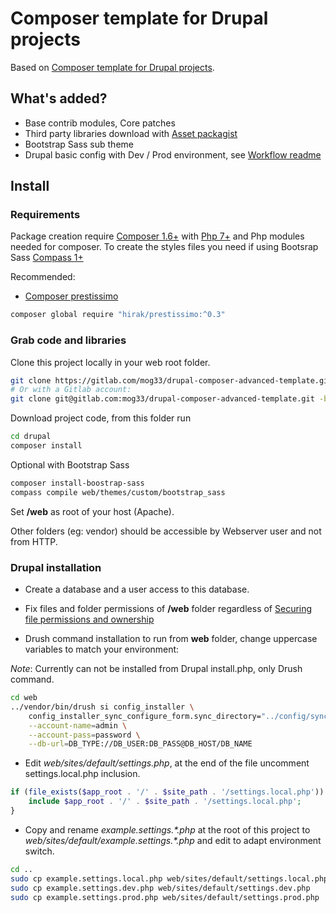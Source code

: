 # Composer template for Drupal projects

Based on [Composer template for Drupal projects](https://github.com/drupal-composer/drupal-project).

## What's added?

* Base contrib modules, Core patches
* Third party libraries download with [Asset packagist](https://asset-packagist.org)
* Bootstrap Sass sub theme
* Drupal basic config with Dev / Prod environment, see [Workflow readme](config/README.md)

## Install

### Requirements

Package creation require [Composer 1.6+](https://getcomposer.org) with [Php 7+](http://php.net/) and Php modules needed for composer. To create the styles files you need if using Bootsrap Sass  [Compass 1+](http://compass-style.org/install)

Recommended:

* [Composer prestissimo](https://github.com/hirak/prestissimo)

```bash
composer global require "hirak/prestissimo:^0.3"
```

### Grab code and libraries

Clone this project locally in your web root folder.

```bash
git clone https://gitlab.com/mog33/drupal-composer-advanced-template.git -b 8.x-dev drupal
# Or with a Gitlab account:
git clone git@gitlab.com:mog33/drupal-composer-advanced-template.git -b 8.x-dev drupal
```

Download project code, from this folder run

```bash
cd drupal
composer install
```

Optional with Bootstrap Sass

```bash
composer install-boostrap-sass
compass compile web/themes/custom/bootstrap_sass
```

Set **/web** as root of your host (Apache).

Other folders (eg: vendor) should be accessible by Webserver user and not from HTTP.

### Drupal installation

* Create a database and a user access to this database.

* Fix files and folder permissions of **/web** folder regardless of [Securing file permissions and ownership](https://www.drupal.org/node/244924)

* Drush command installation to run from **web** folder, change uppercase variables to match your environment:

_Note_: Currently can not be installed from Drupal install.php, only Drush command.

```bash
cd web
../vendor/bin/drush si config_installer \
    config_installer_sync_configure_form.sync_directory="../config/sync" \
    --account-name=admin \
    --account-pass=password \
    --db-url=DB_TYPE://DB_USER:DB_PASS@DB_HOST/DB_NAME
```

* Edit _web/sites/default/settings.php_, at the end of the file uncomment settings.local.php inclusion.

```php
if (file_exists($app_root . '/' . $site_path . '/settings.local.php')) {
    include $app_root . '/' . $site_path . '/settings.local.php';
}
```

* Copy and rename _example.settings.*.php_ at the root of this project to _web/sites/default/example.settings.*.php_ and edit to adapt environment switch.

```bash
cd ..
sudo cp example.settings.local.php web/sites/default/settings.local.php
sudo cp example.settings.dev.php web/sites/default/settings.dev.php
sudo cp example.settings.prod.php web/sites/default/settings.prod.php
```
